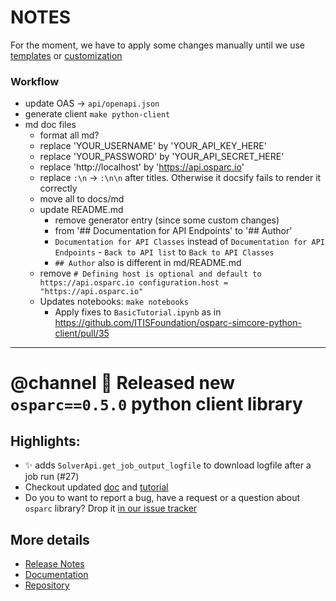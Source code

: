 # NOTES

For the moment, we have to apply some changes manually until we use [templates](https://openapi-generator.tech/docs/templating) or [customization](https://openapi-generator.tech/docs/customization)

### Workflow

- update OAS -> ``api/openapi.json``
- generate client ``make python-client``
- md doc files
  - format all md?
  - replace 'YOUR_USERNAME' by 'YOUR_API_KEY_HERE'
  - replace 'YOUR_PASSWORD' by 'YOUR_API_SECRET_HERE'
  - replace 'http://localhost' by 'https://api.osparc.io'
  - replace ``:\n`` -> ``:\n\n`` after titles. Otherwise it docsify fails to render it correctly
  - move all to docs/md
  - update README.md
    - remove generator entry (since some custom changes)
    - from '## Documentation for API Endpoints' to '## Author'
    - ``Documentation for API Classes`` instead of ``Documentation for API Endpoints``
          - ``Back to API list`` to ``Back to API Classes``
    - ``## Author`` also is different in md/README.md
  - remove ```# Defining host is optional and default to https://api.osparc.io
configuration.host = "https://api.osparc.io"```
  - Updates notebooks: ``make notebooks``
    - Apply fixes to ``BasicTutorial.ipynb``  as in https://github.com/ITISFoundation/osparc-simcore-python-client/pull/35



----

# @channel :tada:  Released new ``osparc==0.5.0`` python client library

## Highlights:

- ✨ adds ``SolverApi.get_job_output_logfile`` to download logfile after a job run (#27)
- Checkout updated [doc](https://itisfoundation.github.io/osparc-simcore-python-client) and [tutorial](https://itisfoundation.github.io/osparc-simcore-python-client/#/md/tutorials/BasicTutorial?id=basic-tutorial)
- Do you to want to report a bug, have a request or a question about ``osparc`` library? Drop it [in our issue tracker](https://github.com/ITISFoundation/osparc-simcore-python-client/issues/new/choose)

## More details
- [Release Notes](https://github.com/ITISFoundation/osparc-simcore-python-client/releases)
- [Documentation](https://itisfoundation.github.io/osparc-simcore-python-client)
- [Repository](https://github.com/ITISFoundation/osparc-simcore-python-client)
